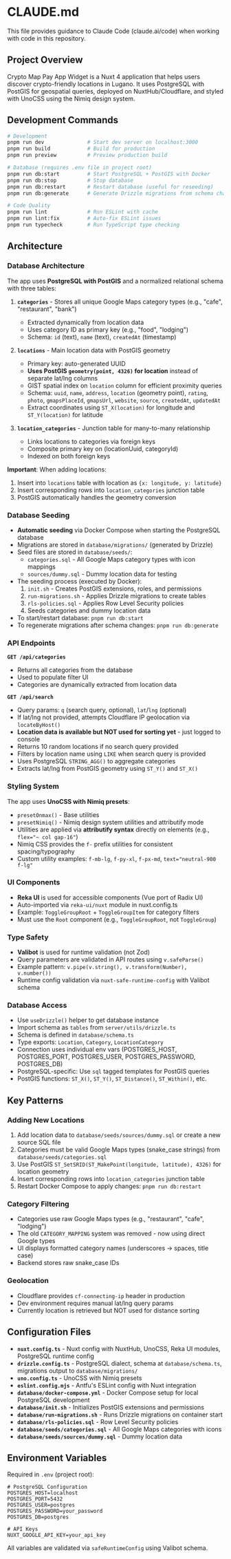 # CLAUDE.md

This file provides guidance to Claude Code (claude.ai/code) when working with code in this repository.

## Project Overview

Crypto Map Pay App Widget is a Nuxt 4 application that helps users discover crypto-friendly locations in Lugano. It uses PostgreSQL with PostGIS for geospatial queries, deployed on NuxtHub/Cloudflare, and styled with UnoCSS using the Nimiq design system.

## Development Commands

```bash
# Development
pnpm run dev              # Start dev server on localhost:3000
pnpm run build            # Build for production
pnpm run preview          # Preview production build

# Database (requires .env file in project root)
pnpm run db:start         # Start PostgreSQL + PostGIS with Docker
pnpm run db:stop          # Stop database
pnpm run db:restart       # Restart database (useful for reseeding)
pnpm run db:generate      # Generate Drizzle migrations from schema changes

# Code Quality
pnpm run lint             # Run ESLint with cache
pnpm run lint:fix         # Auto-fix ESLint issues
pnpm run typecheck        # Run TypeScript type checking
```

## Architecture

### Database Architecture

The app uses **PostgreSQL with PostGIS** and a normalized relational schema with three tables:

1. **`categories`** - Stores all unique Google Maps category types (e.g., "cafe", "restaurant", "bank")
   - Extracted dynamically from location data
   - Uses category ID as primary key (e.g., "food", "lodging")
   - Schema: `id` (text), `name` (text), `createdAt` (timestamp)

2. **`locations`** - Main location data with PostGIS geometry
   - Primary key: auto-generated UUID
   - **Uses PostGIS `geometry(point, 4326)` for location** instead of separate lat/lng columns
   - GIST spatial index on `location` column for efficient proximity queries
   - Schema: `uuid`, `name`, `address`, `location` (geometry point), `rating`, `photo`, `gmapsPlaceId`, `gmapsUrl`, `website`, `source`, `createdAt`, `updatedAt`
   - Extract coordinates using `ST_X(location)` for longitude and `ST_Y(location)` for latitude

3. **`location_categories`** - Junction table for many-to-many relationship
   - Links locations to categories via foreign keys
   - Composite primary key on (locationUuid, categoryId)
   - Indexed on both foreign keys

**Important**: When adding locations:

1. Insert into `locations` table with location as `{x: longitude, y: latitude}`
2. Insert corresponding rows into `location_categories` junction table
3. PostGIS automatically handles the geometry conversion

### Database Seeding

- **Automatic seeding** via Docker Compose when starting the PostgreSQL database
- Migrations are stored in `database/migrations/` (generated by Drizzle)
- Seed files are stored in `database/seeds/`:
  - `categories.sql` - All Google Maps category types with icon mappings
  - `sources/dummy.sql` - Dummy location data for testing
- The seeding process (executed by Docker):
  1. `init.sh` - Creates PostGIS extensions, roles, and permissions
  2. `run-migrations.sh` - Applies Drizzle migrations to create tables
  3. `rls-policies.sql` - Applies Row Level Security policies
  4. Seeds categories and dummy location data
- To start/restart database: `pnpm run db:start`
- To regenerate migrations after schema changes: `pnpm run db:generate`

### API Endpoints

**`GET /api/categories`**

- Returns all categories from the database
- Used to populate filter UI
- Categories are dynamically extracted from location data

**`GET /api/search`**

- Query params: `q` (search query, optional), `lat`/`lng` (optional)
- If lat/lng not provided, attempts Cloudflare IP geolocation via `locateByHost()`
- **Location data is available but NOT used for sorting yet** - just logged to console
- Returns 10 random locations if no search query provided
- Filters by location name using `LIKE` when search query is provided
- Uses PostgreSQL `STRING_AGG()` to aggregate categories
- Extracts lat/lng from PostGIS geometry using `ST_Y()` and `ST_X()`

### Styling System

The app uses **UnoCSS with Nimiq presets**:

- `presetOnmax()` - Base utilities
- `presetNimiq()` - Nimiq design system utilities and attributify mode
- Utilities are applied via **attributify syntax** directly on elements (e.g., `flex="~ col gap-16"`)
- Nimiq CSS provides the `f-` prefix utilities for consistent spacing/typography
- Custom utility examples: `f-mb-lg`, `f-py-xl`, `f-px-md`, `text="neutral-900 f-lg"`

### UI Components

- **Reka UI** is used for accessible components (Vue port of Radix UI)
- Auto-imported via `reka-ui/nuxt` module in nuxt.config.ts
- Example: `ToggleGroupRoot` + `ToggleGroupItem` for category filters
- Must use the `Root` component (e.g., `ToggleGroupRoot`, not `ToggleGroup`)

### Type Safety

- **Valibot** is used for runtime validation (not Zod)
- Query parameters are validated in API routes using `v.safeParse()`
- Example pattern: `v.pipe(v.string(), v.transform(Number), v.number())`
- Runtime config validation via `nuxt-safe-runtime-config` with Valibot schema

### Database Access

- Use `useDrizzle()` helper to get database instance
- Import schema as `tables` from `server/utils/drizzle.ts`
- Schema is defined in `database/schema.ts`
- Type exports: `Location`, `Category`, `LocationCategory`
- Connection uses individual env vars (POSTGRES_HOST, POSTGRES_PORT, POSTGRES_USER, POSTGRES_PASSWORD, POSTGRES_DB)
- PostgreSQL-specific: Use `sql` tagged templates for PostGIS queries
- PostGIS functions: `ST_X()`, `ST_Y()`, `ST_Distance()`, `ST_Within()`, etc.

## Key Patterns

### Adding New Locations

1. Add location data to `database/seeds/sources/dummy.sql` or create a new source SQL file
2. Categories must be valid Google Maps types (snake_case strings) from `database/seeds/categories.sql`
3. Use PostGIS `ST_SetSRID(ST_MakePoint(longitude, latitude), 4326)` for location geometry
4. Insert corresponding rows into `location_categories` junction table
5. Restart Docker Compose to apply changes: `pnpm run db:restart`

### Category Filtering

- Categories use raw Google Maps types (e.g., "restaurant", "cafe", "lodging")
- The old `CATEGORY_MAPPING` system was removed - now using direct Google types
- UI displays formatted category names (underscores → spaces, title case)
- Backend stores raw snake_case IDs

### Geolocation

- Cloudflare provides `cf-connecting-ip` header in production
- Dev environment requires manual lat/lng query params
- Currently location is retrieved but NOT used for distance sorting

## Configuration Files

- **`nuxt.config.ts`** - Nuxt config with NuxtHub, UnoCSS, Reka UI modules, PostgreSQL runtime config
- **`drizzle.config.ts`** - PostgreSQL dialect, schema at `database/schema.ts`, migrations output to `database/migrations/`
- **`uno.config.ts`** - UnoCSS with Nimiq presets
- **`eslint.config.mjs`** - Antfu's ESLint config with Nuxt integration
- **`database/docker-compose.yml`** - Docker Compose setup for local PostgreSQL development
- **`database/init.sh`** - Initializes PostGIS extensions and permissions
- **`database/run-migrations.sh`** - Runs Drizzle migrations on container start
- **`database/rls-policies.sql`** - Row Level Security policies
- **`database/seeds/categories.sql`** - All Google Maps categories with icons
- **`database/seeds/sources/dummy.sql`** - Dummy location data

## Environment Variables

Required in `.env` (project root):

```env
# PostgreSQL Configuration
POSTGRES_HOST=localhost
POSTGRES_PORT=5432
POSTGRES_USER=postgres
POSTGRES_PASSWORD=your_password
POSTGRES_DB=postgres

# API Keys
NUXT_GOOGLE_API_KEY=your_api_key
```

All variables are validated via `safeRuntimeConfig` using Valibot schema.
